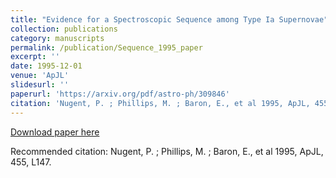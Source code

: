 ```yaml
---
title: "Evidence for a Spectroscopic Sequence among Type Ia Supernovae"
collection: publications
category: manuscripts
permalink: /publication/Sequence_1995_paper
excerpt: ''
date: 1995-12-01
venue: 'ApJL'
slidesurl: ''
paperurl: 'https://arxiv.org/pdf/astro-ph/309846'
citation: 'Nugent, P. ; Phillips, M. ; Baron, E., et al 1995, ApJL, 455, L147.' 
---
```

[Download paper here](https://arxiv.org/pdf/astro-ph/309846.pdf)

Recommended citation: Nugent, P. ; Phillips, M. ; Baron, E., et al 1995, ApJL, 455, L147.

